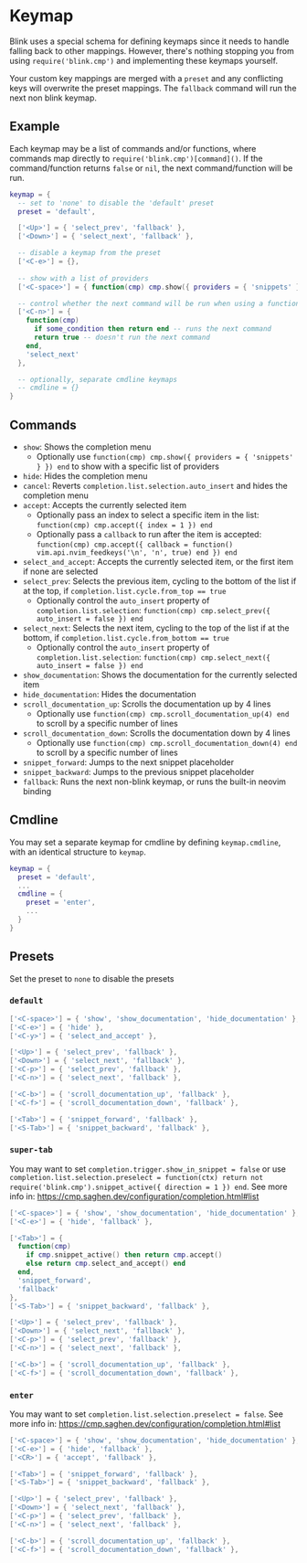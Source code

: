 # Keymap

Blink uses a special schema for defining keymaps since it needs to handle falling back to other mappings. However, there's nothing stopping you from using `require('blink.cmp')` and implementing these keymaps yourself.

Your custom key mappings are merged with a `preset` and any conflicting keys will overwrite the preset mappings. The `fallback` command will run the next non blink keymap.

## Example

Each keymap may be a list of commands and/or functions, where commands map directly to `require('blink.cmp')[command]()`. If the command/function returns `false` or `nil`, the next command/function will be run.

```lua
keymap = {
  -- set to 'none' to disable the 'default' preset
  preset = 'default',

  ['<Up>'] = { 'select_prev', 'fallback' },
  ['<Down>'] = { 'select_next', 'fallback' },

  -- disable a keymap from the preset
  ['<C-e>'] = {},
  
  -- show with a list of providers
  ['<C-space>'] = { function(cmp) cmp.show({ providers = { 'snippets' } }) end },

  -- control whether the next command will be run when using a function
  ['<C-n>'] = { 
    function(cmp)
      if some_condition then return end -- runs the next command
      return true -- doesn't run the next command
    end,
    'select_next'
  },

  -- optionally, separate cmdline keymaps
  -- cmdline = {}
}
```

## Commands

- `show`: Shows the completion menu
  - Optionally use `function(cmp) cmp.show({ providers = { 'snippets' } }) end` to show with a specific list of providers
- `hide`: Hides the completion menu
- `cancel`: Reverts `completion.list.selection.auto_insert` and hides the completion menu
- `accept`: Accepts the currently selected item
  - Optionally pass an index to select a specific item in the list: `function(cmp) cmp.accept({ index = 1 }) end`
  - Optionally pass a `callback` to run after the item is accepted: `function(cmp) cmp.accept({ callback = function() vim.api.nvim_feedkeys('\n', 'n', true) end }) end`
- `select_and_accept`: Accepts the currently selected item, or the first item if none are selected
- `select_prev`: Selects the previous item, cycling to the bottom of the list if at the top, if `completion.list.cycle.from_top == true`
  - Optionally control the `auto_insert` property of `completion.list.selection`: `function(cmp) cmp.select_prev({ auto_insert = false }) end`
- `select_next`: Selects the next item, cycling to the top of the list if at the bottom, if `completion.list.cycle.from_bottom == true`
  - Optionally control the `auto_insert` property of `completion.list.selection`: `function(cmp) cmp.select_next({ auto_insert = false }) end`
- `show_documentation`: Shows the documentation for the currently selected item
- `hide_documentation`: Hides the documentation
- `scroll_documentation_up`: Scrolls the documentation up by 4 lines
  - Optionally use `function(cmp) cmp.scroll_documentation_up(4) end` to scroll by a specific number of lines
- `scroll_documentation_down`: Scrolls the documentation down by 4 lines
  - Optionally use `function(cmp) cmp.scroll_documentation_down(4) end` to scroll by a specific number of lines
- `snippet_forward`: Jumps to the next snippet placeholder
- `snippet_backward`: Jumps to the previous snippet placeholder
- `fallback`: Runs the next non-blink keymap, or runs the built-in neovim binding

## Cmdline

You may set a separate keymap for cmdline by defining `keymap.cmdline`, with an identical structure to `keymap`.

```lua
keymap = {
  preset = 'default',
  ...
  cmdline = {
    preset = 'enter',
    ...
  }
}
```

## Presets

Set the preset to `none` to disable the presets

### `default`

```lua
['<C-space>'] = { 'show', 'show_documentation', 'hide_documentation' },
['<C-e>'] = { 'hide' },
['<C-y>'] = { 'select_and_accept' },

['<Up>'] = { 'select_prev', 'fallback' },
['<Down>'] = { 'select_next', 'fallback' },
['<C-p>'] = { 'select_prev', 'fallback' },
['<C-n>'] = { 'select_next', 'fallback' },

['<C-b>'] = { 'scroll_documentation_up', 'fallback' },
['<C-f>'] = { 'scroll_documentation_down', 'fallback' },

['<Tab>'] = { 'snippet_forward', 'fallback' },
['<S-Tab>'] = { 'snippet_backward', 'fallback' },
```

### `super-tab`

You may want to set `completion.trigger.show_in_snippet = false` or use `completion.list.selection.preselect = function(ctx) return not require('blink.cmp').snippet_active({ direction = 1 }) end`. See more info in: https://cmp.saghen.dev/configuration/completion.html#list

```lua
['<C-space>'] = { 'show', 'show_documentation', 'hide_documentation' },
['<C-e>'] = { 'hide', 'fallback' },

['<Tab>'] = {
  function(cmp)
    if cmp.snippet_active() then return cmp.accept()
    else return cmp.select_and_accept() end
  end,
  'snippet_forward',
  'fallback'
},
['<S-Tab>'] = { 'snippet_backward', 'fallback' },

['<Up>'] = { 'select_prev', 'fallback' },
['<Down>'] = { 'select_next', 'fallback' },
['<C-p>'] = { 'select_prev', 'fallback' },
['<C-n>'] = { 'select_next', 'fallback' },

['<C-b>'] = { 'scroll_documentation_up', 'fallback' },
['<C-f>'] = { 'scroll_documentation_down', 'fallback' },
```

### `enter`

You may want to set `completion.list.selection.preselect = false`. See more info in: https://cmp.saghen.dev/configuration/completion.html#list

```lua
['<C-space>'] = { 'show', 'show_documentation', 'hide_documentation' },
['<C-e>'] = { 'hide', 'fallback' },
['<CR>'] = { 'accept', 'fallback' },

['<Tab>'] = { 'snippet_forward', 'fallback' },
['<S-Tab>'] = { 'snippet_backward', 'fallback' },

['<Up>'] = { 'select_prev', 'fallback' },
['<Down>'] = { 'select_next', 'fallback' },
['<C-p>'] = { 'select_prev', 'fallback' },
['<C-n>'] = { 'select_next', 'fallback' },

['<C-b>'] = { 'scroll_documentation_up', 'fallback' },
['<C-f>'] = { 'scroll_documentation_down', 'fallback' },
```
